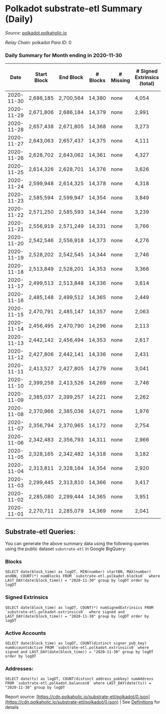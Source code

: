 # Polkadot substrate-etl Summary (Daily)

_Source_: [polkadot.polkaholic.io](https://polkadot.polkaholic.io)

*Relay Chain*: polkadot
*Para ID*: 0



### Daily Summary for Month ending in 2020-11-30


| Date | Start Block | End Block | # Blocks | # Missing | # Signed Extrinsics (total) | # Active Accounts | # Addresses with Balances | # Events | # Transfers | # XCM Transfers In | # XCM Transfers Out |
| ---- | ----------- | --------- | -------- | --------- | --------------------------- | ----------------- | ------------------------- | -------- | ----------- | ------------------ | ------------------- |
| 2020-11-30 | 2,686,185 | 2,700,564 | 14,380 | none  | 4,054 | 1,705 | 51,600 | 43,268 | 3,470 ($234,742,701.23) |   |   |
| 2020-11-29 | 2,671,806 | 2,686,184 | 14,379 | none  | 2,991 | 1,225 |  | 35,884 | 2,453 ($216,708,200.99) |   |   |
| 2020-11-28 | 2,657,438 | 2,671,805 | 14,368 | none  | 3,273 | 1,312 |  | 38,007 | 2,846 ($143,641,223.64) |   |   |
| 2020-11-27 | 2,643,063 | 2,657,437 | 14,375 | none  | 4,111 | 1,669 |  | 41,503 | 3,665 ($538,919,054.13) |   |   |
| 2020-11-26 | 2,628,702 | 2,643,062 | 14,361 | none  | 4,327 | 1,590 |  | 44,489 | 4,184 ($460,606,422.64) |   |   |
| 2020-11-25 | 2,614,326 | 2,628,701 | 14,376 | none  | 3,626 | 1,499 |  | 39,763 | 3,231 ($489,580,086.90) |   |   |
| 2020-11-24 | 2,599,948 | 2,614,325 | 14,378 | none  | 4,318 | 1,851 |  | 44,254 | 4,007 ($320,370,319.32) |   |   |
| 2020-11-23 | 2,585,594 | 2,599,947 | 14,354 | none  | 3,849 | 1,683 |  | 42,632 | 3,177 ($247,930,971.51) |   |   |
| 2020-11-22 | 2,571,250 | 2,585,593 | 14,344 | none  | 3,239 | 1,388 |  | 36,949 | 2,716 ($157,127,096.87) |   |   |
| 2020-11-21 | 2,556,919 | 2,571,249 | 14,331 | none  | 3,766 | 1,573 |  | 42,561 | 3,207 ($344,682,982.14) |   |   |
| 2020-11-20 | 2,542,546 | 2,556,918 | 14,373 | none  | 4,276 | 1,762 |  | 43,313 | 3,852 ($470,784,078.82) |   |   |
| 2020-11-19 | 2,528,202 | 2,542,545 | 14,344 | none  | 2,746 | 1,176 |  | 34,376 | 2,178 ($295,208,046.49) |   |   |
| 2020-11-18 | 2,513,849 | 2,528,201 | 14,353 | none  | 3,366 | 1,388 |  | 38,419 | 2,812 ($539,093,695.56) |   |   |
| 2020-11-17 | 2,499,513 | 2,513,848 | 14,336 | none  | 3,614 | 1,513 |  | 41,263 | 3,025 ($446,671,599.16) |   |   |
| 2020-11-16 | 2,485,148 | 2,499,512 | 14,365 | none  | 2,449 | 1,093 |  | 34,935 | 1,865 ($225,780,138.37) |   |   |
| 2020-11-15 | 2,470,791 | 2,485,147 | 14,357 | none  | 2,063 | 941 |  | 31,718 | 1,552 ($77,384,377.41) |   |   |
| 2020-11-14 | 2,456,495 | 2,470,790 | 14,296 | none  | 2,113 | 958 |  | 31,216 | 1,580 ($114,927,485.73) |   |   |
| 2020-11-13 | 2,442,142 | 2,456,494 | 14,353 | none  | 2,617 | 1,180 |  | 33,365 | 1,923 ($1,148,742,435.19) |   |   |
| 2020-11-12 | 2,427,806 | 2,442,141 | 14,336 | none  | 2,431 | 1,086 |  | 34,515 | 1,829 ($237,096,308.22) |   |   |
| 2020-11-11 | 2,413,527 | 2,427,805 | 14,279 | none  | 3,041 | 1,333 |  | 39,795 | 2,295 ($1,073,746,475.23) |   |   |
| 2020-11-10 | 2,399,258 | 2,413,526 | 14,269 | none  | 2,746 | 1,212 |  | 38,679 | 2,176 ($250,183,498.79) |   |   |
| 2020-11-09 | 2,385,037 | 2,399,257 | 14,221 | none  | 2,262 | 1,050 |  | 36,468 | 1,587 ($236,475,520.15) |   |   |
| 2020-11-08 | 2,370,966 | 2,385,036 | 14,071 | none  | 1,976 | 839 |  | 37,322 | 1,402 ($112,548,548.26) |   |   |
| 2020-11-07 | 2,356,794 | 2,370,965 | 14,172 | none  | 2,754 | 1,185 |  | 40,291 | 2,181 ($207,278,555.68) |   |   |
| 2020-11-06 | 2,342,483 | 2,356,793 | 14,311 | none  | 2,966 | 1,353 |  | 42,843 | 2,292 ($271,797,749.58) |   |   |
| 2020-11-05 | 2,328,165 | 2,342,482 | 14,318 | none  | 3,182 | 1,289 |  | 46,964 | 2,191 ($313,226,583.83) |   |   |
| 2020-11-04 | 2,313,811 | 2,328,164 | 14,354 | none  | 2,920 | 1,108 |  | 43,357 | 2,276 ($305,318,137.94) |   |   |
| 2020-11-03 | 2,299,445 | 2,313,810 | 14,366 | none  | 3,417 | 1,279 |  | 46,387 | 2,901 ($249,905,333.27) |   |   |
| 2020-11-02 | 2,285,080 | 2,299,444 | 14,365 | none  | 3,951 | 1,371 |  | 49,138 | 3,269 ($300,353,110.65) |   |   |
| 2020-11-01 | 2,270,711 | 2,285,079 | 14,369 | none  | 2,041 | 923 |  | 38,409 | 1,424 ($211,061,450.83) |   |   |

## Substrate-etl Queries:
You can generate the above summary data using the following queries using the public dataset `substrate-etl` in Google BigQuery:


### Blocks
```
SELECT date(block_time) as logDT, MIN(number) startBN, MAX(number) endBN, COUNT(*) numBlocks FROM `substrate-etl.polkadot.blocks0`  where LAST_DAY(date(block_time)) = "2020-11-30" group by logDT order by logDT
```


### Signed Extrinsics
```
SELECT date(block_time) as logDT, COUNT(*) numSignedExtrinsics FROM `substrate-etl.polkadot.extrinsics0`  where signed and LAST_DAY(date(block_time)) = "2020-11-30" group by logDT order by logDT
```


### Active Accounts
```
SELECT date(block_time) as logDT, COUNT(distinct signer_pub_key) numAccountsActive FROM `substrate-etl.polkadot.extrinsics0` where signed and LAST_DAY(date(block_time)) = "2020-11-30" group by logDT order by logDT
```


### Addresses:
```
SELECT date(ts) as logDT, COUNT(distinct address_pubkey) numAddress FROM `substrate-etl.polkadot.balances0` where LAST_DAY(date(ts)) = "2020-11-30" group by logDT
```



Report source: [https://cdn.polkaholic.io/substrate-etl/polkadot/0.json](https://cdn.polkaholic.io/substrate-etl/polkadot/0.json) | See [Definitions](/DEFINITIONS.md) for details
